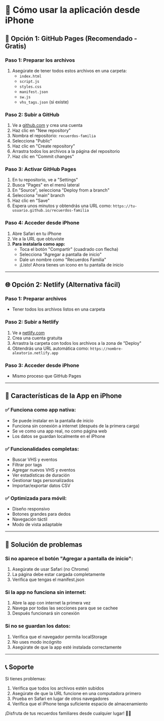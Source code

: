 # 📱 Cómo usar la aplicación desde iPhone

## 🚀 **Opción 1: GitHub Pages (Recomendado - Gratis)**

### Paso 1: Preparar los archivos
1. Asegúrate de tener todos estos archivos en una carpeta:
   - `index.html`
   - `script.js`
   - `styles.css`
   - `manifest.json`
   - `sw.js`
   - `vhs_tags.json` (si existe)

### Paso 2: Subir a GitHub
1. Ve a [github.com](https://github.com) y crea una cuenta
2. Haz clic en "New repository"
3. Nombra el repositorio: `recuerdos-familia`
4. Selecciona "Public"
5. Haz clic en "Create repository"
6. Arrastra todos los archivos a la página del repositorio
7. Haz clic en "Commit changes"

### Paso 3: Activar GitHub Pages
1. En tu repositorio, ve a "Settings"
2. Busca "Pages" en el menú lateral
3. En "Source", selecciona "Deploy from a branch"
4. Selecciona "main" branch
5. Haz clic en "Save"
6. Espera unos minutos y obtendrás una URL como: `https://tu-usuario.github.io/recuerdos-familia`

### Paso 4: Acceder desde iPhone
1. Abre Safari en tu iPhone
2. Ve a la URL que obtuviste
3. **Para instalarla como app:**
   - Toca el botón "Compartir" (cuadrado con flecha)
   - Selecciona "Agregar a pantalla de inicio"
   - Dale un nombre como "Recuerdos Familia"
   - ¡Listo! Ahora tienes un icono en tu pantalla de inicio

---

## 🌐 **Opción 2: Netlify (Alternativa fácil)**

### Paso 1: Preparar archivos
- Tener todos los archivos listos en una carpeta

### Paso 2: Subir a Netlify
1. Ve a [netlify.com](https://netlify.com)
2. Crea una cuenta gratuita
3. Arrastra la carpeta con todos los archivos a la zona de "Deploy"
4. Obtendrás una URL automática como: `https://nombre-aleatorio.netlify.app`

### Paso 3: Acceder desde iPhone
- Mismo proceso que GitHub Pages

---

## 📱 **Características de la App en iPhone**

### ✅ **Funciona como app nativa:**
- Se puede instalar en la pantalla de inicio
- Funciona sin conexión a internet (después de la primera carga)
- Se ve como una app real, no como página web
- Los datos se guardan localmente en el iPhone

### ✅ **Funcionalidades completas:**
- Buscar VHS y eventos
- Filtrar por tags
- Agregar nuevos VHS y eventos
- Ver estadísticas de duración
- Gestionar tags personalizados
- Importar/exportar datos CSV

### ✅ **Optimizada para móvil:**
- Diseño responsivo
- Botones grandes para dedos
- Navegación táctil
- Modo de vista adaptable

---

## 🔧 **Solución de problemas**

### Si no aparece el botón "Agregar a pantalla de inicio":
1. Asegúrate de usar Safari (no Chrome)
2. La página debe estar cargada completamente
3. Verifica que tengas el manifest.json

### Si la app no funciona sin internet:
1. Abre la app con internet la primera vez
2. Navega por todas las secciones para que se cachee
3. Después funcionará sin conexión

### Si no se guardan los datos:
1. Verifica que el navegador permita localStorage
2. No uses modo incógnito
3. Asegúrate de que la app esté instalada correctamente

---

## 📞 **Soporte**

Si tienes problemas:
1. Verifica que todos los archivos estén subidos
2. Asegúrate de que la URL funcione en una computadora primero
3. Prueba en Safari en lugar de otros navegadores
4. Verifica que el iPhone tenga suficiente espacio de almacenamiento

¡Disfruta de tus recuerdos familiares desde cualquier lugar! 📱✨
